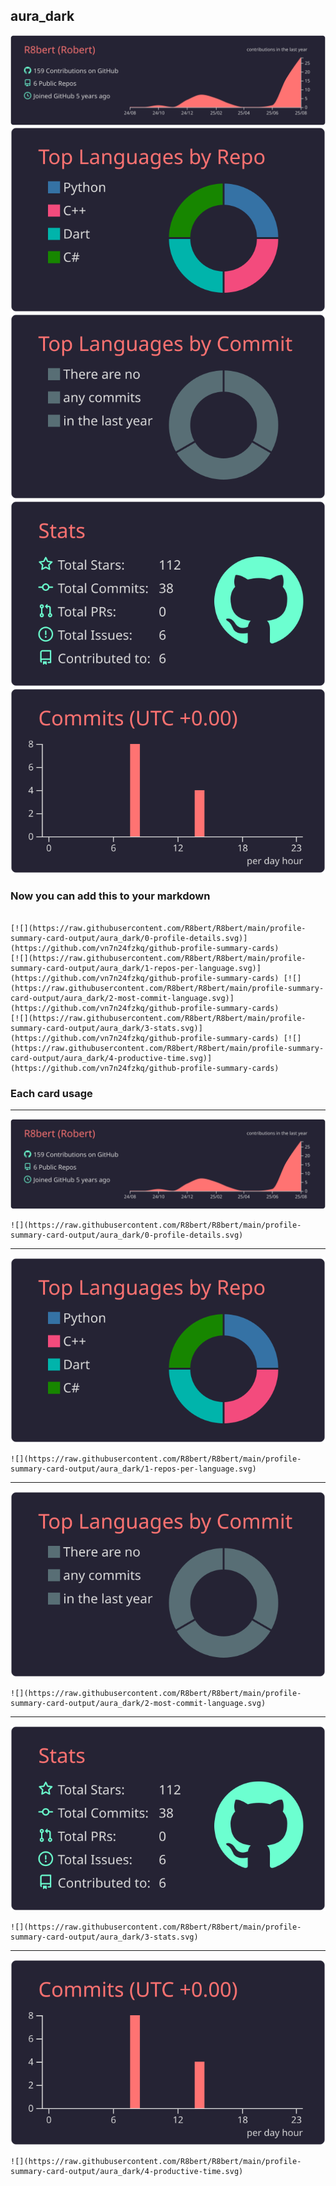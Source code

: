 ## aura_dark

[![](./0-profile-details.svg)](https://github.com/vn7n24fzkq/github-profile-summary-cards)
[![](./1-repos-per-language.svg)](https://github.com/vn7n24fzkq/github-profile-summary-cards) [![](./2-most-commit-language.svg)](https://github.com/vn7n24fzkq/github-profile-summary-cards)
[![](./3-stats.svg)](https://github.com/vn7n24fzkq/github-profile-summary-cards) [![](./4-productive-time.svg)](https://github.com/vn7n24fzkq/github-profile-summary-cards)
### Now you can add this to your markdown
```

[![](https://raw.githubusercontent.com/R8bert/R8bert/main/profile-summary-card-output/aura_dark/0-profile-details.svg)](https://github.com/vn7n24fzkq/github-profile-summary-cards)
[![](https://raw.githubusercontent.com/R8bert/R8bert/main/profile-summary-card-output/aura_dark/1-repos-per-language.svg)](https://github.com/vn7n24fzkq/github-profile-summary-cards) [![](https://raw.githubusercontent.com/R8bert/R8bert/main/profile-summary-card-output/aura_dark/2-most-commit-language.svg)](https://github.com/vn7n24fzkq/github-profile-summary-cards)
[![](https://raw.githubusercontent.com/R8bert/R8bert/main/profile-summary-card-output/aura_dark/3-stats.svg)](https://github.com/vn7n24fzkq/github-profile-summary-cards) [![](https://raw.githubusercontent.com/R8bert/R8bert/main/profile-summary-card-output/aura_dark/4-productive-time.svg)](https://github.com/vn7n24fzkq/github-profile-summary-cards)

```

### Each card usage
---

![](./0-profile-details.svg)

```
![](https://raw.githubusercontent.com/R8bert/R8bert/main/profile-summary-card-output/aura_dark/0-profile-details.svg)
```

    

---

![](./1-repos-per-language.svg)

```
![](https://raw.githubusercontent.com/R8bert/R8bert/main/profile-summary-card-output/aura_dark/1-repos-per-language.svg)
```

    

---

![](./2-most-commit-language.svg)

```
![](https://raw.githubusercontent.com/R8bert/R8bert/main/profile-summary-card-output/aura_dark/2-most-commit-language.svg)
```

    

---

![](./3-stats.svg)

```
![](https://raw.githubusercontent.com/R8bert/R8bert/main/profile-summary-card-output/aura_dark/3-stats.svg)
```

    

---

![](./4-productive-time.svg)

```
![](https://raw.githubusercontent.com/R8bert/R8bert/main/profile-summary-card-output/aura_dark/4-productive-time.svg)
```

    
